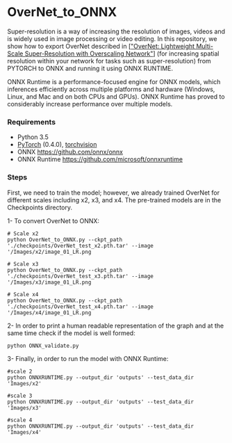 # OverNet_to_ONNX
Super-resolution is a way of increasing the resolution of images, videos and is widely used in image processing or video editing. In this repository, we show how to export OverNet described in [["OverNet: Lightweight Multi-Scale Super-Resolution with Overscaling Network"](https://openaccess.thecvf.com/content/WACV2021/papers/Behjati_OverNet_Lightweight_Multi-Scale_Super-Resolution_With_Overscaling_Network_WACV_2021_paper.pdf)] (for increasing spatial resolution within your network for tasks such as super-resolution) from PYTORCH to ONNX and running it using ONNX RUNTIME. 

ONNX Runtime is a performance-focused engine for ONNX models, which inferences efficiently across multiple platforms and hardware (Windows, Linux, and Mac and on both CPUs and GPUs). ONNX Runtime has proved to considerably increase performance over multiple models. 

### Requirements
- Python 3.5
- [PyTorch](https://github.com/pytorch/pytorch) (0.4.0), [torchvision](https://github.com/pytorch/vision)
- ONNX <https://github.com/onnx/onnx>
- ONNX Runtime <https://github.com/microsoft/onnxruntime>

### Steps
First, we need to train the model; however, we already trained OverNet for different scales including x2, x3, and x4. The pre-trained models are in the Checkpoints directory. 

1- To convert OverNet to ONNX:
```
# Scale x2
python OverNet_to_ONNX.py --ckpt_path './checkpoints/OverNet_test_x2.pth.tar' --image '/Images/x2/image_01_LR.png

# Scale x3
python OverNet_to_ONNX.py --ckpt_path './checkpoints/OverNet_test_x3.pth.tar' --image '/Images/x3/image_01_LR.png

# Scale x4
python OverNet_to_ONNX.py --ckpt_path './checkpoints/OverNet_test_x4.pth.tar' --image '/Images/x4/image_01_LR.png
```
2- In order to print a human readable representation of the graph and at the same time check if the model is well formed:
```
python ONNX_validate.py 
```
3- Finally, in order to run the model with ONNX Runtime:
```
#scale 2
python ONNXRUNTIME.py --output_dir 'outputs' --test_data_dir 'Images/x2'

#scale 3
python ONNXRUNTIME.py --output_dir 'outputs' --test_data_dir 'Images/x3'

#scale 4
python ONNXRUNTIME.py --output_dir 'outputs' --test_data_dir 'Images/x4'
```
